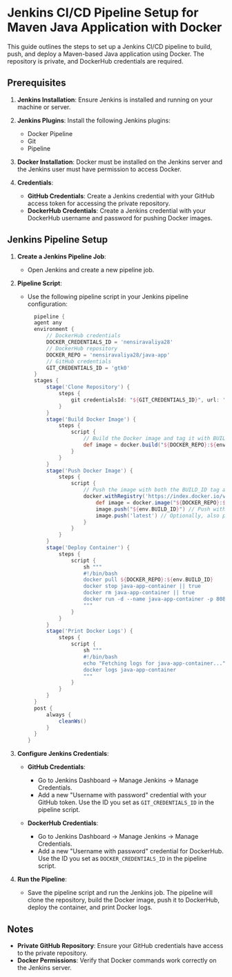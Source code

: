 # Jenkins CI/CD Pipeline Setup for Maven Java Application with Docker

This guide outlines the steps to set up a Jenkins CI/CD pipeline to build, push, and deploy a Maven-based Java application using Docker. The repository is private, and DockerHub credentials are required.

## Prerequisites

1. **Jenkins Installation**: Ensure Jenkins is installed and running on your machine or server.
2. **Jenkins Plugins**: Install the following Jenkins plugins:
   - Docker Pipeline
   - Git
   - Pipeline

3. **Docker Installation**: Docker must be installed on the Jenkins server and the Jenkins user must have permission to access Docker.

4. **Credentials**:
   - **GitHub Credentials**: Create a Jenkins credential with your GitHub access token for accessing the private repository.
   - **DockerHub Credentials**: Create a Jenkins credential with your DockerHub username and password for pushing Docker images.

## Jenkins Pipeline Setup

1. **Create a Jenkins Pipeline Job**:
   - Open Jenkins and create a new pipeline job.

2. **Pipeline Script**:
   - Use the following pipeline script in your Jenkins pipeline configuration:

     ```groovy
       pipeline {
       agent any
       environment {
           // DockerHub credentials
           DOCKER_CREDENTIALS_ID = 'nensiravaliya28'
           // DockerHub repository
           DOCKER_REPO = 'nensiravaliya28/java-app'
           // GitHub credentials
           GIT_CREDENTIALS_ID = 'gtk0'
       }
       stages {
           stage('Clone Repository') {
               steps {
                   git credentialsId: "${GIT_CREDENTIALS_ID}", url: 'https://github.com/Nency-Ravaliya/Day15.git', branch: 'main'
               }
           }
           stage('Build Docker Image') {
               steps {
                   script {
                       // Build the Docker image and tag it with BUILD_ID
                       def image = docker.build("${DOCKER_REPO}:${env.BUILD_ID}")
                   }
               }
           }
           stage('Push Docker Image') {
               steps {
                   script {
                       // Push the image with both the BUILD_ID tag and the 'latest' tag
                       docker.withRegistry('https://index.docker.io/v1/', "${DOCKER_CREDENTIALS_ID}") {
                           def image = docker.image("${DOCKER_REPO}:${env.BUILD_ID}")
                           image.push("${env.BUILD_ID}") // Push with BUILD_ID tag
                           image.push('latest') // Optionally, also push with 'latest' tag
                       }
                   }
               }
           }
           stage('Deploy Container') {
               steps {
                   script {
                       sh """
                       #!/bin/bash
                       docker pull ${DOCKER_REPO}:${env.BUILD_ID}
                       docker stop java-app-container || true
                       docker rm java-app-container || true
                       docker run -d --name java-app-container -p 8081:8081 ${DOCKER_REPO}:${env.BUILD_ID}
                       """
                   }
               }
           }
           stage('Print Docker Logs') {
               steps {
                   script {
                       sh """
                       #!/bin/bash
                       echo "Fetching logs for java-app-container..."
                       docker logs java-app-container
                       """
                   }
               }
           }
       }
       post {
           always {
               cleanWs()
           }
       }
     }
     ```
4. **Configure Jenkins Credentials**:
   - **GitHub Credentials**:
     - Go to Jenkins Dashboard → Manage Jenkins → Manage Credentials.
     - Add a new "Username with password" credential with your GitHub token. Use the ID you set as `GIT_CREDENTIALS_ID` in the pipeline script.

   - **DockerHub Credentials**:
     - Go to Jenkins Dashboard → Manage Jenkins → Manage Credentials.
     - Add a new "Username with password" credential for DockerHub. Use the ID you set as `DOCKER_CREDENTIALS_ID` in the pipeline script.

5. **Run the Pipeline**:
   - Save the pipeline script and run the Jenkins job. The pipeline will clone the repository, build the Docker image, push it to DockerHub, deploy the container, and print Docker logs.

## Notes

- **Private GitHub Repository**: Ensure your GitHub credentials have access to the private repository.
- **Docker Permissions**: Verify that Docker commands work correctly on the Jenkins server.
